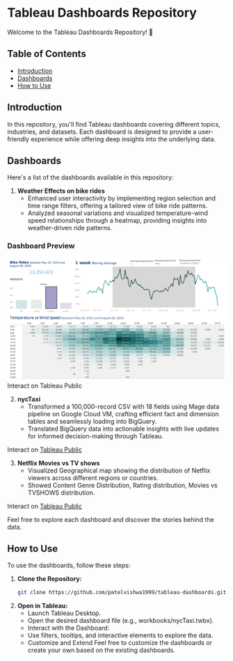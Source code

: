 # Tableau Dashboards Repository

Welcome to the Tableau Dashboards Repository! 🚀


## Table of Contents

- [Introduction](#introduction)
- [Dashboards](#dashboards)
- [How to Use](#how-to-use)

## Introduction

In this repository, you'll find Tableau dashboards covering different topics, industries, and datasets. Each dashboard is designed to provide a user-friendly experience while offering deep insights into the underlying data.

## Dashboards

Here's a list of the dashboards available in this repository:

1. **Weather Effects on bike rides**
    - Enhanced user interactivity by implementing region selection and time range filters, offering a tailored view of bike ride patterns.
    - Analyzed seasonal variations and visualized temperature-wind speed relationships through a heatmap, providing insights into weather-driven ride patterns.

### Dashboard Preview

[![Weather Effects on Bike Rides](https://github.com/patelvishwa1999/Tableau-Dashboards/blob/3a6e343d5895f775db7beb692b1224187792ab2d/visuals/bikeRides/fulldashboard.png)](https://public.tableau.com/app/profile/vishwa.patel1372/viz/BikeRidesDataAnalysis/Dashboard1)
Interact on <a href="https://public.tableau.com/app/profile/vishwa.patel1372/viz/BikeRidesDataAnalysis/Dashboard1" style="text-decoration:none;">
Tableau Public 
        </a>

2. **nycTaxi**
    - Transformed a 100,000-record CSV with 18 fields using Mage data pipeline on Google Cloud VM, crafting efficient fact and dimension tables and seamlessly loading into BigQuery.
    - Translated BigQuery data into actionable insights with live updates for informed decision-making through Tableau.
  
Interact on <a href="https://public.tableau.com/app/profile/vishwa.patel1372/viz/nycTaxi_17045558575210/Dashboard1">
Tableau Public 
        </a>

3. **Netflix Movies vs TV shows**
    - Visualized Geographical map showing the distribution of Netflix viewers across different regions or countries.
    - Showed Content Genre Distribution, Rating distribution, Movies vs TVSHOWS distribution.
  
Interact on <a href="https://public.tableau.com/app/profile/vishwa.patel1372/viz/Netflix_17045570312290/NetflixDataset">
Tableau Public 
        </a>


Feel free to explore each dashboard and discover the stories behind the data.

## How to Use

To use the dashboards, follow these steps:

1. **Clone the Repository:**
   ```bash
   git clone https://github.com/patelvishwa1999/tableau-dashboards.git
2. **Open in Tableau:**
   - Launch Tableau Desktop.
   - Open the desired dashboard file (e.g., workbooks/nycTaxi.twbx).
   - Interact with the Dashboard:
   - Use filters, tooltips, and interactive elements to explore the data.
   - Customize and Extend
Feel free to customize the dashboards or create your own based on the existing dashboards.
